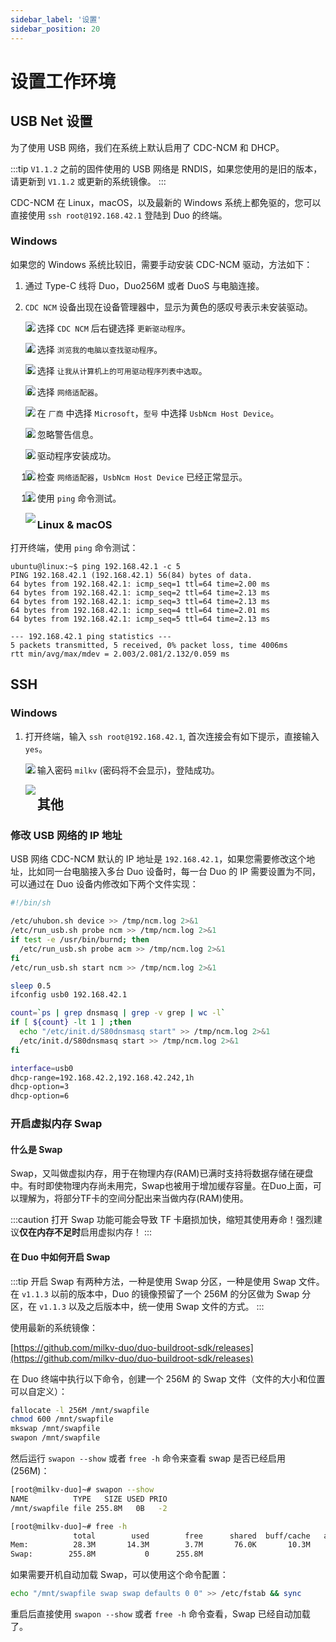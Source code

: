 ```yaml
---
sidebar_label: '设置'
sidebar_position: 20
---
```


# 设置工作环境

## USB Net 设置

为了使用 USB 网络，我们在系统上默认启用了 CDC-NCM 和 DHCP。

:::tip
`V1.1.2` 之前的固件使用的 USB 网络是 RNDIS，如果您使用的是旧的版本，请更新到 `V1.1.2` 或更新的系统镜像。
:::

CDC-NCM 在 Linux，macOS，以及最新的 Windows 系统上都免驱的，您可以直接使用 `ssh root@192.168.42.1` 登陆到 Duo 的终端。

### Windows

如果您的 Windows 系统比较旧，需要手动安装 CDC-NCM 驱动，方法如下：

1. 通过 Type-C 线将 Duo，Duo256M 或者 DuoS 与电脑连接。

2. `CDC NCM` 设备出现在设备管理器中，显示为黄色的感叹号表示未安装驱动。

   <Image src='/docs/duo/duo-usb-ncm_01_zh.webp' maxWidth='80%' align='left' />

3. 选择 `CDC NCM` 后右键选择 `更新驱动程序`。

   <Image src='/docs/duo/duo-usb-ncm_02_zh.webp' maxWidth='80%' align='left' />

4. 选择 `浏览我的电脑以查找驱动程序`。

   <Image src='/docs/duo/duo-usb-ncm_03_zh.webp' maxWidth='80%' align='left' />

5. 选择 `让我从计算机上的可用驱动程序列表中选取`。

   <Image src='/docs/duo/duo-usb-ncm_04_zh.webp' maxWidth='80%' align='left' />

6. 选择 `网络适配器`。

   <Image src='/docs/duo/duo-usb-ncm_05_zh.webp' maxWidth='80%' align='left' />

7. 在 `厂商` 中选择 `Microsoft`，`型号` 中选择 `UsbNcm Host Device`。

   <Image src='/docs/duo/duo-usb-ncm_06_zh.webp' maxWidth='80%' align='left' />

8. 忽略警告信息。

   <Image src='/docs/duo/duo-usb-ncm_07_zh.webp' maxWidth='80%' align='left' />

9. 驱动程序安装成功。

   <Image src='/docs/duo/duo-usb-ncm_08_zh.webp' maxWidth='80%' align='left' />

10. 检查 `网络适配器`，`UsbNcm Host Device` 已经正常显示。

    <Image src='/docs/duo/duo-usb-ncm_09_zh.webp' maxWidth='80%' align='left' />

11. 使用 `ping` 命令测试。

    <Image src='/docs/duo/duo-usb-ncm_10.webp' maxWidth='80%' align='left' />

### Linux & macOS

打开终端，使用 `ping` 命令测试：

```
ubuntu@linux:~$ ping 192.168.42.1 -c 5
PING 192.168.42.1 (192.168.42.1) 56(84) bytes of data.
64 bytes from 192.168.42.1: icmp_seq=1 ttl=64 time=2.00 ms
64 bytes from 192.168.42.1: icmp_seq=2 ttl=64 time=2.13 ms
64 bytes from 192.168.42.1: icmp_seq=3 ttl=64 time=2.13 ms
64 bytes from 192.168.42.1: icmp_seq=4 ttl=64 time=2.01 ms
64 bytes from 192.168.42.1: icmp_seq=5 ttl=64 time=2.13 ms

--- 192.168.42.1 ping statistics ---
5 packets transmitted, 5 received, 0% packet loss, time 4006ms
rtt min/avg/max/mdev = 2.003/2.081/2.132/0.059 ms
```

## SSH

### Windows

1. 打开终端，输入 `ssh root@192.168.42.1`, 首次连接会有如下提示，直接输入 `yes`。

   <Image src='/docs/duo/duo-usb-ncm_ssh_01.webp' maxWidth='80%' align='left' />

2. 输入密码 `milkv` (密码将不会显示)，登陆成功。

   <Image src='/docs/duo/duo-usb-ncm_ssh_02.webp' maxWidth='80%' align='left' />

## 其他

### 修改 USB 网络的 IP 地址

USB 网络 CDC-NCM 默认的 IP 地址是 `192.168.42.1`，如果您需要修改这个地址，比如同一台电脑接入多台 Duo 设备时，每一台 Duo 的 IP 需要设置为不同，可以通过在 Duo 设备内修改如下两个文件实现：

```bash {11} showLineNumbers title="/mnt/system/usb-ncm.sh"
#!/bin/sh

/etc/uhubon.sh device >> /tmp/ncm.log 2>&1
/etc/run_usb.sh probe ncm >> /tmp/ncm.log 2>&1
if test -e /usr/bin/burnd; then
  /etc/run_usb.sh probe acm >> /tmp/ncm.log 2>&1
fi
/etc/run_usb.sh start ncm >> /tmp/ncm.log 2>&1

sleep 0.5
ifconfig usb0 192.168.42.1

count=`ps | grep dnsmasq | grep -v grep | wc -l`
if [ ${count} -lt 1 ] ;then
  echo "/etc/init.d/S80dnsmasq start" >> /tmp/ncm.log 2>&1
  /etc/init.d/S80dnsmasq start >> /tmp/ncm.log 2>&1
fi
```

```bash {2} showLineNumbers title="/etc/dnsmasq.conf"
interface=usb0
dhcp-range=192.168.42.2,192.168.42.242,1h
dhcp-option=3
dhcp-option=6
```

### 开启虚拟内存 Swap

#### 什么是 Swap

Swap，又叫做虚拟内存，用于在物理内存(RAM)已满时支持将数据存储在硬盘中。有时即使物理内存尚未用完，Swap也被用于增加缓存容量。在Duo上面，可以理解为，将部分TF卡的空间分配出来当做内存(RAM)使用。

:::caution
打开 Swap 功能可能会导致 TF 卡磨损加快，缩短其使用寿命！强烈建议**仅在内存不足时**启用虚拟内存！
:::

#### 在 Duo 中如何开启 Swap

:::tip
开启 Swap 有两种方法，一种是使用 Swap 分区，一种是使用 Swap 文件。在 `v1.1.3` 以前的版本中，Duo 的镜像预留了一个 256M 的分区做为 Swap 分区，在 `v1.1.3` 以及之后版本中，统一使用 Swap 文件的方式。
:::

使用最新的系统镜像：

[https://github.com/milkv-duo/duo-buildroot-sdk/releases](https://github.com/milkv-duo/duo-buildroot-sdk/releases)

在 Duo 终端中执行以下命令，创建一个 256M 的 Swap 文件（文件的大小和位置可以自定义）：

```bash
fallocate -l 256M /mnt/swapfile
chmod 600 /mnt/swapfile
mkswap /mnt/swapfile
swapon /mnt/swapfile
```

然后运行 `swapon --show` 或者 `free -h` 命令来查看 swap 是否已经启用 (256M)：

```bash {3} title="swapon --show"
[root@milkv-duo]~# swapon --show
NAME          TYPE   SIZE USED PRIO
/mnt/swapfile file 255.8M   0B   -2
```

```bash {4} title="free -h"
[root@milkv-duo]~# free -h
              total        used        free      shared  buff/cache   available
Mem:          28.3M       14.3M        3.7M       76.0K       10.3M       11.2M
Swap:        255.8M           0      255.8M
```

如果需要开机自动加载 Swap，可以使用这个命令配置：

```bash
echo "/mnt/swapfile swap swap defaults 0 0" >> /etc/fstab && sync
```

重启后直接使用 `swapon --show` 或者 `free -h` 命令查看，Swap 已经自动加载了。
